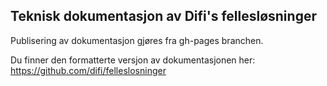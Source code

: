 ## Teknisk dokumentasjon av Difi's fellesløsninger

Publisering av dokumentasjon gjøres fra gh-pages branchen.

Du finner den formatterte versjon av dokumentasjonen her: https://github.com/difi/felleslosninger
